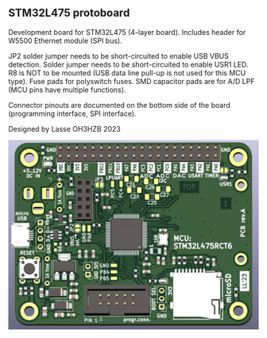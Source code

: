 ## STM32L475 protoboard

Development board for STM32L475 (4-layer board). Includes header for W5500 Ethernet module (SPI bus).

JP2 solder jumper needs to be short-circuited to enable USB VBUS detection. Solder jumper needs to be short-circuited to enable USR1 LED. 
R8 is NOT to be mounted (USB data line pull-up is not used for this MCU type). Fuse pads for polyswitch fuses. SMD capacitor pads are for A/D LPF (MCU pins have multiple functions).

Connector pinouts are documented on the bottom side of the board (programming interface, SPI interface).

Designed by Lasse OH3HZB 2023

![3d](STM32L475-protoboard-3D.jpg)

